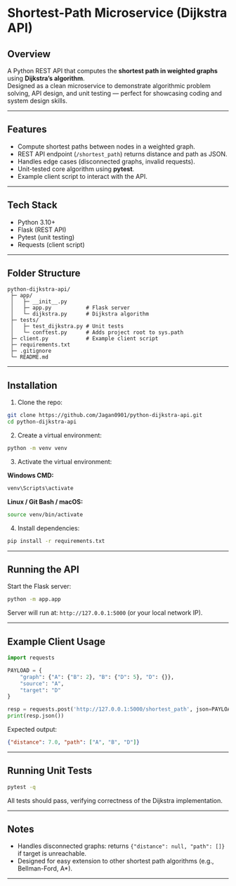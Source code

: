 # Shortest-Path Microservice (Dijkstra API)

## Overview
A Python REST API that computes the **shortest path in weighted graphs** using **Dijkstra’s algorithm**.  
Designed as a clean microservice to demonstrate algorithmic problem solving, API design, and unit testing — perfect for showcasing coding and system design skills.

---

## Features
- Compute shortest paths between nodes in a weighted graph.
- REST API endpoint (`/shortest_path`) returns distance and path as JSON.
- Handles edge cases (disconnected graphs, invalid requests).
- Unit-tested core algorithm using **pytest**.
- Example client script to interact with the API.

---

## Tech Stack
- Python 3.10+
- Flask (REST API)
- Pytest (unit testing)
- Requests (client script)

---

## Folder Structure
```
python-dijkstra-api/
 ├─ app/
 │   ├─ __init__.py
 │   ├─ app.py           # Flask server
 │   └─ dijkstra.py      # Dijkstra algorithm
 ├─ tests/
 │   ├─ test_dijkstra.py # Unit tests
 │   └─ conftest.py      # Adds project root to sys.path
 ├─ client.py            # Example client script
 ├─ requirements.txt
 ├─ .gitignore
 └─ README.md
```

---

## Installation

1. Clone the repo:
```bash
git clone https://github.com/Jagan0901/python-dijkstra-api.git
cd python-dijkstra-api
```

2. Create a virtual environment:
```bash
python -m venv venv
```

3. Activate the virtual environment:

**Windows CMD:**
```cmd
venv\Scripts\activate
```

**Linux / Git Bash / macOS:**
```bash
source venv/bin/activate
```

4. Install dependencies:
```bash
pip install -r requirements.txt
```

---

## Running the API

Start the Flask server:
```bash
python -m app.app
```

Server will run at: `http://127.0.0.1:5000` (or your local network IP).

---

## Example Client Usage

```python
import requests

PAYLOAD = {
    "graph": {"A": {"B": 2}, "B": {"D": 5}, "D": {}},
    "source": "A",
    "target": "D"
}

resp = requests.post('http://127.0.0.1:5000/shortest_path', json=PAYLOAD)
print(resp.json())
```

Expected output:
```json
{"distance": 7.0, "path": ["A", "B", "D"]}
```

---

## Running Unit Tests

```bash
pytest -q
```

All tests should pass, verifying correctness of the Dijkstra implementation.

---

## Notes

- Handles disconnected graphs: returns `{"distance": null, "path": []}` if target is unreachable.
- Designed for easy extension to other shortest path algorithms (e.g., Bellman-Ford, A*).

---

